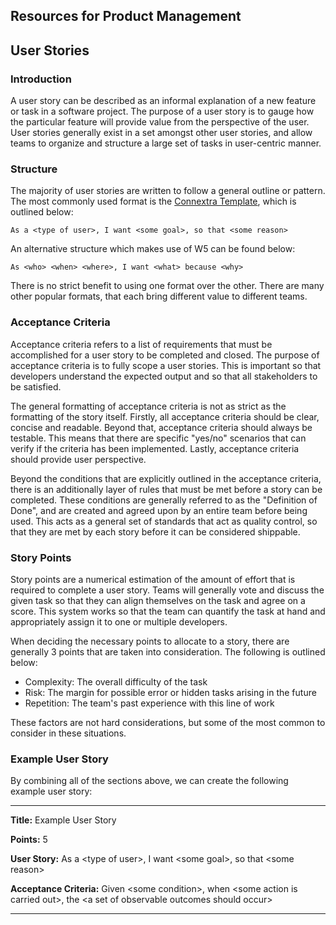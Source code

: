 ## Resources for Product Management

## User Stories

### Introduction

A user story can be described as an informal explanation of a new feature or task in a software project. The purpose of a user story is to gauge how the particular feature will provide value from the perspective of the user. User stories generally exist in a set amongst other user stories, and allow teams to organize and structure a large set of tasks in user-centric manner.

### Structure

The majority of user stories are written to follow a general outline or pattern. The most commonly used format is the [Connextra Template](https://www.mountaingoatsoftware.com/agile/user-stories), which is outlined below:
```
As a <type of user>, I want <some goal>, so that <some reason>
```
An alternative structure which makes use of W5 can be found below:
```
As <who> <when> <where>, I want <what> because <why>
```
There is no strict benefit to using one format over the other. There are many other popular formats, that each bring different value to different teams.

### Acceptance Criteria

Acceptance criteria refers to a list of requirements that must be accomplished for a user story to be completed and closed. The purpose of acceptance criteria is to fully scope a user stories. This is important so that developers understand the expected output and so that all stakeholders to be satisfied.

The general formatting of acceptance criteria is not as strict as the formatting of the story itself. Firstly, all acceptance criteria should be clear, concise and readable. Beyond that, acceptance criteria should always be testable. This means that there are specific "yes/no" scenarios that can verify if the criteria has been implemented. Lastly, acceptance criteria should provide user perspective.

Beyond the conditions that are explicitly outlined in the acceptance criteria, there is an additionally layer of rules that must be met before a story can be completed. These conditions are generally referred to as the "Definition of Done", and are created and agreed upon by an entire team before being used. This acts as a general set of standards that act as quality control, so that they are met by each story before it can be considered shippable.

### Story Points

Story points are a numerical estimation of the amount of effort that is required to complete a user story. Teams will generally vote and discuss the given task so that they can align themselves on the task and agree on a score. This system works so that the team can quantify the task at hand and appropriately assign it to one or multiple developers. 

When deciding the necessary points to allocate to a story, there are generally 3 points that are taken into consideration. The following is outlined below:

- Complexity: The overall difficulty of the task
- Risk: The margin for possible error or hidden tasks arising in the future
- Repetition: The team's past experience with this line of work

These factors are not hard considerations, but some of the most common to consider in these situations.

### Example User Story

By combining all of the sections above, we can create the following example user story:

---

**Title:** Example User Story

**Points:** 5

**User Story:** As a \<type of user\>, I want \<some goal\>, so that \<some reason\>

**Acceptance Criteria:** Given \<some condition\>, when \<some action is carried out\>, the \<a set of observable outcomes should occur\>

---